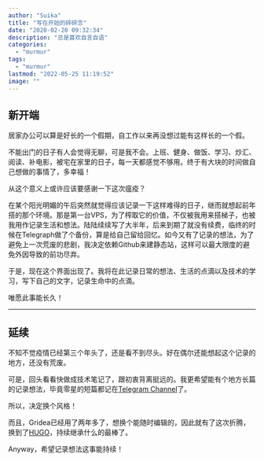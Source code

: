 ```yaml
---
author: "Suika"
title: "写在开始的碎碎念"
date: "2020-02-20 09:32:34"
description: "总是喜欢自言自语"
categories: 
  - "murmur"
tags: 
  - "murmur"
lastmod: "2022-05-25 11:19:52"
image: ""
---
```


## 新开端

居家办公可以算是好长的一个假期，自工作以来再没想过能有这样长的一个假。

不能出门的日子有人会觉得无聊，可是我不会。上班、健身、做饭、学习、炒汇、阅读、补电影，被宅在家里的日子，每一天都感觉不够用。终于有大块的时间做自己想做的事情了，多幸福！

从这个意义上或许应该要感谢一下这次瘟疫？

在某个阳光明媚的午后突然就觉得应该记录一下这样难得的日子，继而就想起前年搭的那个环境。那是第一台VPS，为了榨取它的价值，不仅被我用来搭梯子，也被我用作记录生活和想法。陆陆续续写了大半年，后来到期了就没有续费，临终的时候在Telegraph做了个备份，算是给自己留给回忆。如今又有了记录的想法，为了避免上一次荒废的悲剧，我决定依赖Github来建静态站，这样可以最大限度的避免外因导致的前功尽弃。

于是，现在这个界面出现了。我将在此记录日常的想法、生活的点滴以及技术的学习，写下自己的文字，记录生命中的点滴。

唯愿此事能长久！


***

## 延续

不知不觉疫情已经第三个年头了，还是看不到尽头。好在偶尔还能想起这个记录的地方，还没有荒废。

可是，回头看看快做成技术笔记了，跟初衷背离挺远的。我更希望能有个地方长篇的记录想法，毕竟零星的短篇都记在[Telegram Channel](https://t.me/touhoumichong)了。

所以，决定换个风格！

而且，Gridea已经用了两年多了，想换个能随时编辑的，因此就有了这次折腾，换到了[HUGO](https://gohugo.io/)，持续继承什么的最棒了。

Anyway，希望记录想法这事能持续！